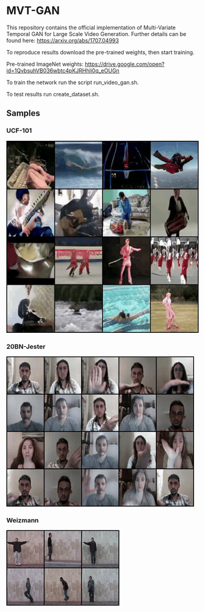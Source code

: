 # MVT-GAN

This repository contains the official implementation of Multi-Variate Temporal GAN for Large Scale Video Generation. Further details can be found here: https://arxiv.org/abs/1707.04993

To reproduce results download the pre-trained weights, then start training.

Pre-trained ImageNet weights: https://drive.google.com/open?id=1QvbsuhVB036wbtc4pKJRHhli0q_eOUGn

To train the network run the script run_video_gan.sh.

To test results run create_dataset.sh.

## Samples

### UCF-101
![](demos/ucf.gif) 

### 20BN-Jester
![](demos/jester_video.gif)

### Weizmann
![](demos/weiz_video.gif)
